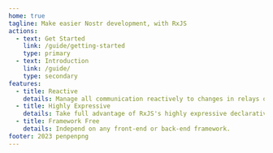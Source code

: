 ```yaml
---
home: true
tagline: Make easier Nostr development, with RxJS
actions:
  - text: Get Started
    link: /guide/getting-started
    type: primary
  - text: Introduction
    link: /guide/
    type: secondary
features:
  - title: Reactive
    details: Manage all communication reactively to changes in relays or subscriptions.
  - title: Highly Expressive
    details: Take full advantage of RxJS's highly expressive declarative notation.
  - title: Framework Free
    details: Independ on any front-end or back-end framework.
footer: 2023 penpenpng
---
```

